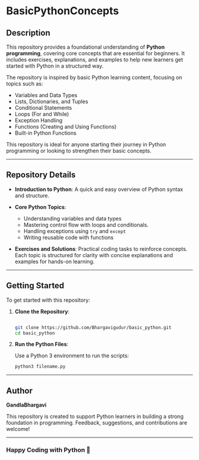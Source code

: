 # BasicPythonConcepts

## Description

This repository provides a foundational understanding of **Python programming**, covering core concepts that are essential for beginners. It includes exercises, explanations, and examples to help new learners get started with Python in a structured way.

The repository is inspired by basic Python learning content, focusing on topics such as:

- Variables and Data Types
- Lists, Dictionaries, and Tuples
- Conditional Statements
- Loops (For and While)
- Exception Handling
- Functions (Creating and Using Functions)
- Built-in Python Functions

This repository is ideal for anyone starting their journey in Python programming or looking to strengthen their basic concepts.

---

## Repository Details

- **Introduction to Python**: A quick and easy overview of Python syntax and structure.

- **Core Python Topics**:
  - Understanding variables and data types
  - Mastering control flow with loops and conditionals.
  - Handling exceptions using `try` and `except`
  - Writing reusable code with functions

- **Exercises and Solutions**:
 Practical coding  tasks to reinforce concepts.
 Each topic is structured for clarity with concise explanations and examples for hands-on learning.

---

## Getting Started

To get started with this repository:

1. **Clone the Repository**:

   ```bash

   git clone https://github.com/Bhargavigudur/basic_python.git
   cd basic_python

   ```

2. **Run the Python Files**:

   Use a Python 3 environment to run the scripts:

   ```bash
   python3 filename.py
   ```

---

## Author

**GandlaBhargavi**

This repository is created to support Python learners in building a strong foundation in programming. Feedback, suggestions, and contributions are welcome!

---

### Happy Coding with Python 🐍
